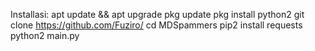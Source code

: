 Installasi:
apt update && apt upgrade
pkg update
pkg install python2
git clone https://github.com/Fuziro/
cd MDSpammers
pip2 install requests
python2 main.py
```
